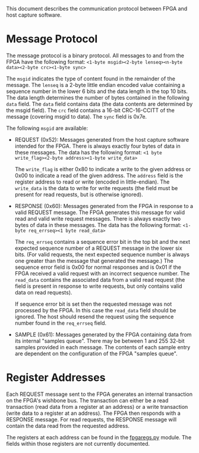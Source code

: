 This document describes the communication protocol between FPGA and
host capture software.

# Message Protocol

The message protocol is a binary protocol.  All messages to and from
the FPGA have the following format:
`<1-byte msgid><2-byte lenseq><n-byte data><2-byte crc><1-byte sync>`

The `msgid` indicates the type of content found in the remainder of
the message.  The `lenseq` is a 2-byte little endian encoded value
containing a sequence number in the lower 6 bits and the data length
in the top 10 bits. The data length determines the number of bytes
contained in the following `data` field.  The `data` field contains
data (the data contents are determined by the msgid field).  The `crc`
field contains a 16-bit CRC-16-CCITT of the message (covering msgid to
data).  The `sync` field is 0x7e.

The following `msgid` are available:
- REQUEST (0x52): Messages generated from the host capture software
  intended for the FPGA.  There is always exactly four bytes of data
  in these messages.  The data has the following format:
  `<1 byte write_flag><2-byte address><1-byte write_data>`

  The `write_flag` is either 0x80 to indicate a write to the given
  address or 0x00 to indicate a read of the given address.  The
  `address` field is the register address to read or write (encoded in
  little-endian).  The `write_data` is the data to write for write
  requests (the field must be present for read requests, but is
  otherwise ignored).

- RESPONSE (0x60): Messages generated from the FPGA in response to a
  valid REQUEST message.  The FPGA generates this message for valid
  read and valid write request messages.  There is always exactly two
  bytes of data in these messages.  The data has the following format:
  `<1-byte req_errseq><1 byte read_data>`

  The `req_errseq` contains a sequence error bit in the top bit and
  the next expected sequence number of a REQUEST message in the lower
  six bits.  (For valid requests, the next expected sequence number is
  always one greater than the message that generated the message.)
  The sequence error field is 0x00 for normal responses and is 0x01 if
  the FPGA received a valid request with an incorrect sequence number.
  The `read_data` contains the associated data from a valid read
  request (the field is present in response to write requests, but
  only contains valid data on read requests).

  If sequence error bit is set then the requested message was not
  processed by the FPGA.  In this case the `read_data` field should be
  ignored.  The host should resend the request using the sequence
  number found in the `req_errseq` field.

- SAMPLE (0x61): Messages generated by the FPGA containing data from
  its internal "samples queue".  There may be between 1 and 255 32-bit
  samples provided in each message.  The contents of each sample entry
  are dependent on the configuration of the FPGA "samples queue".

# Register Addresses

Each REQUEST message sent to the FPGA generates an internal
transaction on the FPGA's wishbone bus.  The transaction can either be
a read transaction (read data from a register at an address) or a
write transaction (write data to a register at an address).  The FPGA
then responds with a RESPONSE message.  For read requests, the
RESPONSE message will contain the data read from the requested
address.

The registers at each address can be found in the
[fpgaregs.py](../src/fpgaregs.py) module.  The fields within those
registers are not currently documented.
